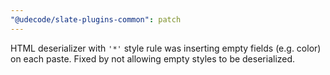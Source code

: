 ```yaml
---
"@udecode/slate-plugins-common": patch
---
```


HTML deserializer with `'*'` style rule was inserting empty fields (e.g. color) on each paste. Fixed by not allowing empty styles to be deserialized.
